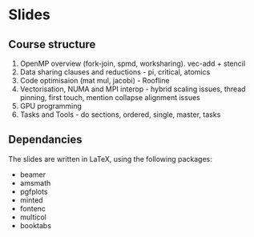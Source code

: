 # Slides

## Course structure
1. OpenMP overview (fork-join, spmd, worksharing). vec-add + stencil
2. Data sharing clauses and reductions - pi, critical, atomics
3. Code optimisaion (mat mul, jacobi) - Roofline
4. Vectorisation, NUMA and MPI interop - hybrid scaling issues, thread pinning, first touch, mention collapse alignment issues
5. GPU programming
6. Tasks and Tools - do sections, ordered, single, master, tasks

## Dependancies
The slides are written in LaTeX, using the following packages:
- beamer
- amsmath
- pgfplots
- minted
- fontenc
- multicol
- booktabs
